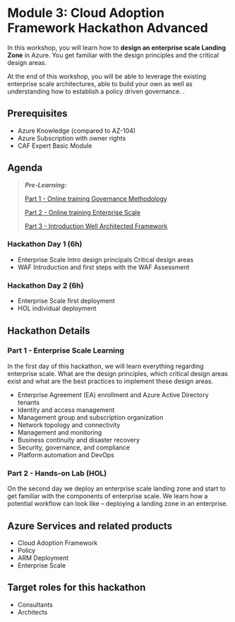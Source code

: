 # Module 3: Cloud Adoption Framework Hackathon Advanced

In this workshop, you will learn how to __design an enterprise scale Landing Zone__ in Azure. You get familiar with the design principles and the critical design areas.

At the end of this workshop, you will be able to leverage the existing enterprise scale architectures, able to build your own as well as understanding how to establish a policy driven governance. .

## Prerequisites

- Azure Knowledge  (compared to AZ-104)
- Azure Subscription with owner rights
- CAF Expert Basic Module

## Agenda

> **_Pre-Learning:_**
> 
> [Part 1 - Online training Governance Methodology](https://docs.microsoft.com/learn/modules/build-cloud-governance-strategy-azure/)
> 
> [Part 2 - Online training Enterprise Scale](https://docs.microsoft.com/learn/paths/enterprise-scale-architecture/)
> 
> [Part 3 - Introduction Well Architected Framework](https://docs.microsoft.com/learn/paths/azure-well-architected-framework/)

### Hackathon Day 1 (6h)

- Enterprise Scale Intro
  design principals
  Critical design areas
- WAF Introduction and first steps
  with the WAF Assessment

### Hackathon Day 2 (6h)

- Enterprise Scale
  first deployment
- HOL
  individual deployment

## Hackathon Details

### Part 1 - Enterprise Scale Learning

In the first day of this hackathon, we will learn everything regarding enterprise scale. What are the design principles, which critical design areas exist and what are the best practices to implement these design areas.

- Enterprise Agreement (EA) enrollment and Azure Active Directory tenants
- Identity and access management
- Management group and subscription organization
- Network topology and connectivity
- Management and monitoring
- Business continuity and disaster recovery
- Security, governance, and compliance
- Platform automation and DevOps

### Part 2 - Hands-on Lab (HOL)

On the second day we deploy an enterprise scale landing zone and start to get familiar with the components of enterprise scale. We learn how a potential workflow can look like – deploying a landing zone in an enterprise.

## Azure Services and related products

- Cloud Adoption Framework
- Policy
- ARM Deployment
- Enterprise Scale

## Target roles for this hackathon

- Consultants
- Architects
